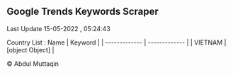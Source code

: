 

## Google Trends Keywords Scraper 
 
Last Update 15-05-2022 , 05:24:43

Country List :
 Name  | Keyword |
| ------------- | ------------- |
| VIETNAM | [object Object] |



© Abdul Muttaqin 
